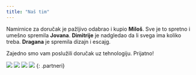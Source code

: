 ```yaml
---
title: "Naš tim"
---
```


Namirnice za doručak je pažljivo odabrao i kupio **Miloš**.
Sve je to spretno i umešno spremila **Jovana**.
**Dimitrije** je nadgledao da li svega ima koliko treba.
**Dragana** je spremila dizajn i escajg.

Zajedno smo vam poslužili doručak uz tehnologiju. Prijatno!

![](/gfx/partneri/domace-kiflice.jpg)
![](/gfx/partneri/nescafe.jpg)
![](/gfx/partneri/parobrod.png)
![](https://www.netlify.com/img/global/badges/netlify-light.svg)
{: .partneri}